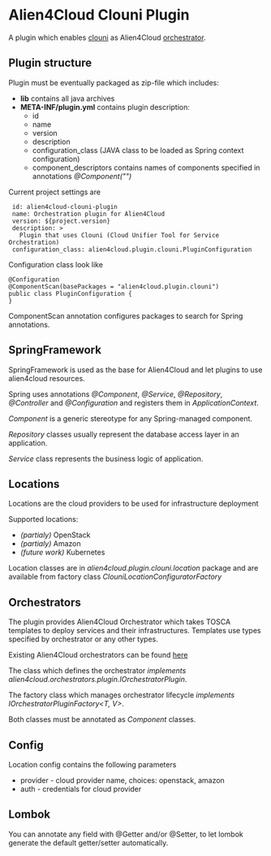 # Alien4Cloud Clouni Plugin

A plugin which enables [clouni](https://github.com/ispras/tosca-tool) as 
Alien4Cloud [orchestrator](https://alien4cloud.github.io/#/documentation/2.0.0/orchestrators/orchestrators.html).

## Plugin structure

Plugin must be eventually packaged as zip-file which includes:
* **lib** contains all java archives
* **META-INF/plugin.yml** contains plugin description:
    * id
    * name
    * version
    * description
    * configuration_class (JAVA class to be loaded as Spring context configuration)
    * component_descriptors contains names of components specified in annotations _@Component("<name>")_

Current project settings are

~~~
 id: alien4cloud-clouni-plugin
 name: Orchestration plugin for Alien4Cloud
 version: ${project.version}
 description: >
   Plugin that uses Clouni (Cloud Unifier Tool for Service Orchestration)
 configuration_class: alien4cloud.plugin.clouni.PluginConfiguration
~~~

Configuration class look like

~~~
@Configuration
@ComponentScan(basePackages = "alien4cloud.plugin.clouni")
public class PluginConfiguration {
}
~~~

ComponentScan annotation configures packages to search for Spring annotations.

## SpringFramework

SpringFramework is used as the base for Alien4Cloud and let plugins to use alien4cloud resources.

Spring uses annotations _@Component_, _@Service_, _@Repository_, _@Controller_ and _@Configuration_ 
and registers them in _ApplicationContext_.

_Component_ is a generic stereotype for any Spring-managed component.

_Repository_ classes usually represent the database access layer in an application.

_Service_ class represents the business logic of application.

## Locations

Locations are the cloud providers to be used for infrastructure deployment

Supported locations: 

* _(partialy)_ OpenStack
* _(partialy)_ Amazon 
* _(future work)_ Kubernetes 

Location classes are in _alien4cloud.plugin.clouni.location_ package 
and are available from factory class _ClouniLocationConfiguratorFactory_ 

## Orchestrators 

The plugin provides Alien4Cloud Orchestrator which takes TOSCA templates to deploy services 
and their infrastructures. Templates use types specified by orchestrator or any other types. 

Existing Alien4Cloud orchestrators can be found [here](https://alien4cloud.github.io/#/documentation/2.0.0/orchestrators/orchestrators.html)

The class which defines the orchestrator _implements alien4cloud.orchestrators.plugin.IOrchestratorPlugin<T>_. 

The factory class which manages orchestrator lifecycle _implements IOrchestratorPluginFactory<T, V>_.

Both classes must be annotated as _Component_ classes. 

## Config 
Location config contains the following parameters
* provider - cloud provider name, choices: openstack, amazon
* auth - credentials for cloud provider 

## Lombok

You can annotate any field with @Getter and/or @Setter, 
to let lombok generate the default getter/setter automatically.
